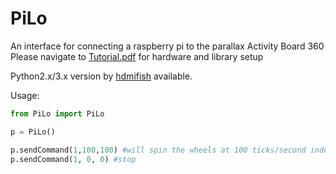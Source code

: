 # PiLo
An interface for connecting a raspberry pi to the parallax Activity Board 360
Please navigate to [Tutorial.pdf](https://github.com/torencaldwell/PiLo/blob/master/Tutorial.pdf) for hardware and library setup

Python2.x/3.x version by [hdmifish](https://github.com/hdmifish) available. 

Usage: 
```python
from PiLo import PiLo

p = PiLo()

p.sendCommand(1,100,100) #will spin the wheels at 100 ticks/second indefinitely
p.sendCommand(1, 0, 0) #stop
```
